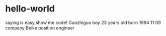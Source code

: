 # hello-world
saying is easy,show me code!
Guozhiguo boy 23 years old  born 1994 11 09 company Beike position engineer
